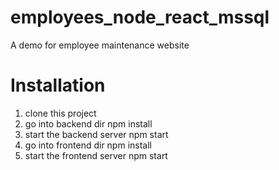# employees_node_react_mssql
A demo for employee maintenance website

# Installation
1. clone this project
2. go into backend dir 
    npm install
3. start the backend server 
    npm start
4. go into frontend dir 
    npm install
5. start the frontend server 
    npm start
